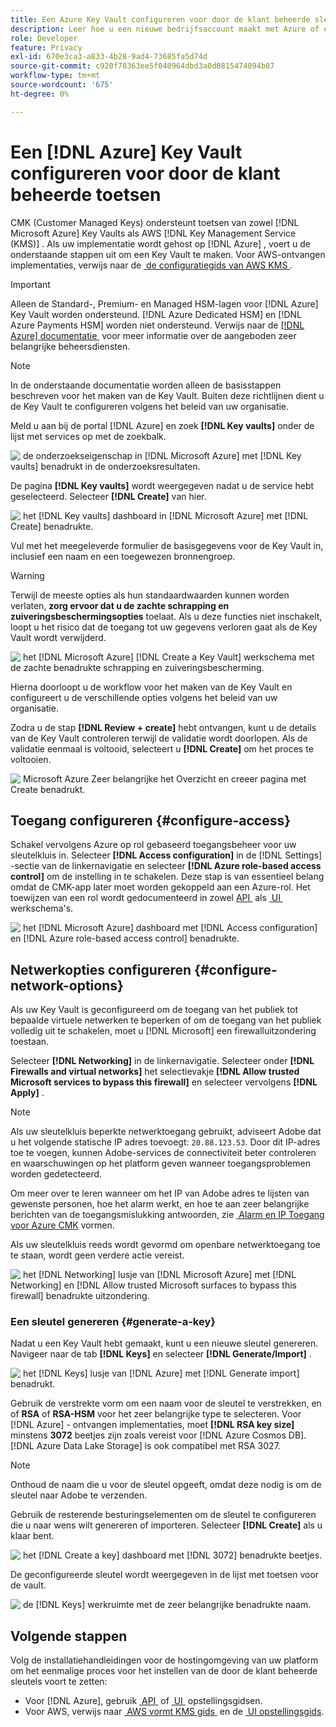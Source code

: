 ```yaml
---
title: Een Azure Key Vault configureren voor door de klant beheerde sleutels
description: Leer hoe u een nieuwe bedrijfsaccount maakt met Azure of een bestaande bedrijfsaccount gebruikt en de Key Vault maakt.
role: Developer
feature: Privacy
exl-id: 670e3ca3-a833-4b28-9ad4-73685fa5d74d
source-git-commit: c920f78363ee5f040964dbd3a0d0815474094b07
workflow-type: tm+mt
source-wordcount: '675'
ht-degree: 0%

---
```


# Een [!DNL Azure] Key Vault configureren voor door de klant beheerde toetsen

CMK (Customer Managed Keys) ondersteunt toetsen van zowel [!DNL Microsoft Azure] Key Vaults als AWS [!DNL Key Management Service (KMS)] . Als uw implementatie wordt gehost op [!DNL Azure] , voert u de onderstaande stappen uit om een Key Vault te maken. Voor AWS-ontvangen implementaties, verwijs naar de [&#x200B; de configuratiegids van AWS KMS &#x200B;](../aws/configure-kms.md).

>[!IMPORTANT]
>
>Alleen de Standard-, Premium- en Managed HSM-lagen voor [!DNL Azure] Key Vault worden ondersteund. [!DNL Azure Dedicated HSM] en [!DNL Azure Payments HSM] worden niet ondersteund. Verwijs naar de [[!DNL Azure]  documentatie &#x200B;](https://learn.microsoft.com/en-us/azure/security/fundamentals/key-management#azure-key-management-services) voor meer informatie over de aangeboden zeer belangrijke beheersdiensten.

>[!NOTE]
>
>In de onderstaande documentatie worden alleen de basisstappen beschreven voor het maken van de Key Vault. Buiten deze richtlijnen dient u de Key Vault te configureren volgens het beleid van uw organisatie.

Meld u aan bij de portal [!DNL Azure] en zoek **[!DNL Key vaults]** onder de lijst met services op met de zoekbalk.

![&#x200B; de onderzoekseigenschap in [!DNL Microsoft Azure] met [!DNL Key vaults] benadrukt in de onderzoeksresultaten.](../../../images/governance-privacy-security/customer-managed-keys/access-key-vaults.png)

De pagina **[!DNL Key vaults]** wordt weergegeven nadat u de service hebt geselecteerd. Selecteer **[!DNL Create]** van hier.

![&#x200B; het [!DNL Key vaults] dashboard in [!DNL Microsoft Azure] met [!DNL Create] benadrukte.](../../../images/governance-privacy-security/customer-managed-keys/create-key-vault.png)

Vul met het meegeleverde formulier de basisgegevens voor de Key Vault in, inclusief een naam en een toegewezen bronnengroep.

>[!WARNING]
>
>Terwijl de meeste opties als hun standaardwaarden kunnen worden verlaten, **zorg ervoor dat u de zachte schrapping en zuiveringsbeschermingsopties** toelaat. Als u deze functies niet inschakelt, loopt u het risico dat de toegang tot uw gegevens verloren gaat als de Key Vault wordt verwijderd.
>
>![&#x200B; het [!DNL Microsoft Azure] [!DNL Create a Key Vault] werkschema met de zachte benadrukte schrapping en zuiveringsbescherming.](../../../images/governance-privacy-security/customer-managed-keys/basic-config.png)

Hierna doorloopt u de workflow voor het maken van de Key Vault en configureert u de verschillende opties volgens het beleid van uw organisatie.

Zodra u de stap **[!DNL Review + create]** hebt ontvangen, kunt u de details van de Key Vault controleren terwijl de validatie wordt doorlopen. Als de validatie eenmaal is voltooid, selecteert u **[!DNL Create]** om het proces te voltooien.

![&#x200B; Microsoft Azure Zeer belangrijke het Overzicht en creeer pagina met Create benadrukt.](../../../images/governance-privacy-security/customer-managed-keys/finish-creation.png)

## Toegang configureren {#configure-access}

Schakel vervolgens Azure op rol gebaseerd toegangsbeheer voor uw sleutelkluis in. Selecteer **[!DNL Access configuration]** in de [!DNL Settings] -sectie van de linkernavigatie en selecteer **[!DNL Azure role-based access control]** om de instelling in te schakelen. Deze stap is van essentieel belang omdat de CMK-app later moet worden gekoppeld aan een Azure-rol. Het toewijzen van een rol wordt gedocumenteerd in zowel [&#x200B; API &#x200B;](./api-set-up.md#assign-to-role) als [&#x200B; UI &#x200B;](./ui-set-up.md#assign-to-role) werkschema&#39;s.

![&#x200B; het [!DNL Microsoft Azure] dashboard met [!DNL Access configuration] en [!DNL Azure role-based access control] benadrukte.](../../../images/governance-privacy-security/customer-managed-keys/access-configuration.png)

## Netwerkopties configureren {#configure-network-options}

Als uw Key Vault is geconfigureerd om de toegang van het publiek tot bepaalde virtuele netwerken te beperken of om de toegang van het publiek volledig uit te schakelen, moet u [!DNL Microsoft] een firewalluitzondering toestaan.

Selecteer **[!DNL Networking]** in de linkernavigatie. Selecteer onder **[!DNL Firewalls and virtual networks]** het selectievakje **[!DNL Allow trusted Microsoft services to bypass this firewall]** en selecteer vervolgens **[!DNL Apply]** .

>[!NOTE]
>
>Als uw sleutelkluis beperkte netwerktoegang gebruikt, adviseert Adobe dat u het volgende statische IP adres toevoegt: `20.88.123.53`. Door dit IP-adres toe te voegen, kunnen Adobe-services de connectiviteit beter controleren en waarschuwingen op het platform geven wanneer toegangsproblemen worden gedetecteerd.
>
>Om meer over te leren wanneer om het IP van Adobe adres te lijsten van gewenste personen, hoe het alarm werkt, en hoe te aan zeer belangrijke berichten van de toegangsmislukking antwoorden, zie [&#x200B; Alarm en IP Toegang voor Azure CMK &#x200B;](./alerts-and-ip-access.md) vormen.
>
>Als uw sleutelkluis reeds wordt gevormd om openbare netwerktoegang toe te staan, wordt geen verdere actie vereist.

![&#x200B; het [!DNL Networking] lusje van [!DNL Microsoft Azure] met [!DNL Networking] en [!DNL Allow trusted Microsoft surfaces to bypass this firewall] benadrukte uitzondering.](../../../images/governance-privacy-security/customer-managed-keys/networking.png)

### Een sleutel genereren {#generate-a-key}

Nadat u een Key Vault hebt gemaakt, kunt u een nieuwe sleutel genereren. Navigeer naar de tab **[!DNL Keys]** en selecteer **[!DNL Generate/Import]** .

![&#x200B; het [!DNL Keys] lusje van [!DNL Azure] met [!DNL Generate import] benadrukt.](../../../images/governance-privacy-security/customer-managed-keys/view-keys.png)

Gebruik de verstrekte vorm om een naam voor de sleutel te verstrekken, en of **RSA** of **RSA-HSM** voor het zeer belangrijke type te selecteren. Voor [!DNL Azure] - ontvangen implementaties, moet **[!DNL RSA key size]** minstens **3072** beetjes zijn zoals vereist voor [!DNL Azure Cosmos DB]. [!DNL Azure Data Lake Storage] is ook compatibel met RSA 3027.

>[!NOTE]
>
>Onthoud de naam die u voor de sleutel opgeeft, omdat deze nodig is om de sleutel naar Adobe te verzenden.

Gebruik de resterende besturingselementen om de sleutel te configureren die u naar wens wilt genereren of importeren. Selecteer **[!DNL Create]** als u klaar bent.

![&#x200B; het [!DNL Create a key] dashboard met [!DNL 3072] benadrukte beetjes.](../../../images/governance-privacy-security/customer-managed-keys/configure-key.png)

De geconfigureerde sleutel wordt weergegeven in de lijst met toetsen voor de vault.

![&#x200B; de [!DNL Keys] werkruimte met de zeer belangrijke benadrukte naam.](../../../images/governance-privacy-security/customer-managed-keys/key-added.png)

## Volgende stappen

Volg de installatiehandleidingen voor de hostingomgeving van uw platform om het eenmalige proces voor het instellen van de door de klant beheerde sleutels voort te zetten:

- Voor [!DNL Azure], gebruik [&#x200B; API &#x200B;](./api-set-up.md) of [&#x200B; UI &#x200B;](./ui-set-up.md) opstellingsgidsen.
- Voor AWS, verwijs naar [&#x200B; AWS vormt KMS gids &#x200B;](../aws/configure-kms.md) en de [&#x200B; UI opstellingsgids &#x200B;](../aws/ui-set-up.md).

